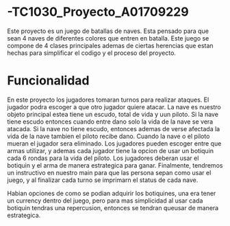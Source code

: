 # -TC1030_Proyecto_A01709229
Este proyecto es un juego de batallas de naves. Esta pensado para que sean 4 naves de diferentes colores que entren en batalla. Este juego se compone de 4 clases principales ademas de ciertas herencias que estan hechas para simplificar el codigo y el proceso del proyecto.

# Funcionalidad
En este proyecto los jugadores tomaran turnos para realizar ataques. El jugador podra escoger a que otro jugador quiere atacar. La nave es nuestro objeto principal estea tiene un escudo, total de vida y uun piloto. Si la nave tiene escudo entonces cuando entre dano solo la vida de la nave se vera atacada. Si la nave no tiene escudo, entonces ademas de verse afectada la vida de la nave tambien el piloto recibe dano. Cuando la nave o el piloto mueran el jugador sera eliminado. Los jugadores pueden escoger entre que armas utilizar, y ademas cada jugador tiene la opcion de usar un botiquin cada 6 rondas para la vida del piloto. Los jugadores deberan usar el botiquin y el arma de manera estrategica para ganar. Finalmente, tendremos un instructivo en nuestro main para que las persona sepan como usar el juego, y al finalizar cada turno se imprimarn el status de cada nave.

Habian opciones de como se podian adquirir los botiquines, una era tener un currency dentro del juego, pero para mas simplicidad al usar cada botiquin tendras una repercusion, entonces se tendran queusar de manera estrategica.
